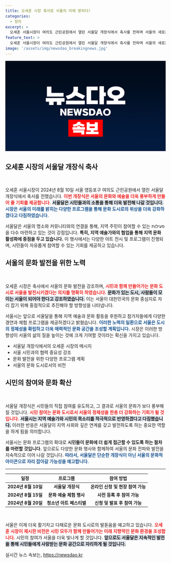 ```yaml
---
title: 오세훈 시장 축사로 서울의 미래 밝히다!
categories:
  - 정치
excerpt: >
  오세훈 서울시장이 여의도 근린공원에서 열린 서울달 개장식에서 축사를 전하며 서울의 새로운 문화 아이콘의 시작을 알렸습니다. 클릭하여 자세한 소식을 확인해보세요!
feature_text: >
  오세훈 서울시장이 여의도 근린공원에서 열린 서울달 개장식에서 축사를 전하며 서울의 새로운 문화 아이콘의 시작을 알렸습니다. 클릭하여 자세한 소식을 확인해보세요!
image: '/assets/img/newsdao_breakingnews.jpg'
---
```


<p><img src="/assets/img/newsdao_breakingnews.jpg" alt="koreaapp 속보" /></p>

<h2 data-ke-size="size26">오세훈 시장의 서울달 개장식 축사</h2>

<p data-ke-size="size16">&nbsp;</p>

<p>오세훈 서울시장이 2024년 8월 10일 서울 영등포구 여의도 근린공원에서 열린 서울달 개장식에서 축사를 전했습니다. <b><span style="color: #ee2323;">이번 개장식은 서울의 문화와 예술을 더욱 풍부하게 만들어 줄 기회를 제공합니다.</span></b> <b><span style="background-color: #21538527;">서울달은 시민들과의 소통을 통해 더욱 발전해 나갈 것입니다.</span></b> <b><span style="color: #1a5490;">시장은 서울의 미래를 밝히는 다양한 프로그램을 통해 문화 도시로의 위상을 더욱 강화하겠다고 다짐하였습니다.</span></b></p>

<p>서울달은 서울의 명소와 커뮤니티와의 연결을 통해, 지역 주민이 참여할 수 있는 פעילות을 다수 마련하고 있는 것이 강점입니다. <b>특히, 지역 예술가와의 협업을 통해 지역 문화 활성화에 중점을 두고 있습니다.</b> 이 행사에서는 다양한 아트 전시 및 프로그램이 진행되며, 시민들이 자유롭게 참여할 수 있는 기회를 제공하고 있습니다.</p>

<h2 data-ke-size="size26">서울의 문화 발전을 위한 노력</h2>

<p data-ke-size="size16">&nbsp;</p>

<p>오세훈 시장은 축사에서 서울의 문화 발전을 강조하며, <b><span style="color: #ee2323;">시민과 함께 만들어가는 문화 도시로 서울을 발전시키겠다는 의지를 명확히 하였습니다.</span></b> <b><span style="background-color: #21538527;">문화가 있는 도시, 사람들이 모이는 서울이 되어야 한다고 강조하였습니다.</span></b> 이는 서울이 대한민국의 문화 중심지로 자리 잡기 위해 중점적으로 추진해야 할 방향성을 나타냅니다.</p>

<p>서울시는 앞으로 서울달을 통해 지역 예술과 문화 활동을 후원하고 참가자들에게 다양한 경연과 체험 프로그램을 제공하겠다고 밝혔습니다. <b><span style="color: #1a5490;">이러한 노력의 일환으로 서울은 도시의 정체성을 확립하고 더욱 매력적인 문화 공간을 조성할 계획입니다.</span></b> 시장은 이러한 방향성이 서울의 삶의 질을 높이는 것에 크게 기여할 것이라는 확신을 가지고 있습니다.</p>

<ul>
    <li>서울달 개장식에서의 오세훈 시장의 메시지</li>
    <li>서울 시민과의 협력 중요성 강조</li>
    <li>문화 발전을 위한 다양한 프로그램 계획</li>
    <li>서울의 문화 도시로서의 비전</li>
</ul>

<h2 data-ke-size="size26">시민의 참여와 문화 확산</h2>

<p data-ke-size="size16">&nbsp;</p>

<p>서울달 개장식은 시민들의 직접 참여를 유도하고, 그 결과로 서울의 문화가 보다 풍부해질 것입니다. <b><span style="color: #ee2323;">시민 참여는 문화 도시로서 서울의 정체성을 한층 더 강화하는 기회가 될 것입니다.</span></b> <b><span style="background-color: #21538527;">서울시는 지역 예술가와 시민의 목소리를 적극적으로 반영하겠다고 다짐했습니다.</span></b> 이러한 반응은 서울달이 지역 사회와 깊은 연계를 갖고 발전하도록 하는 중요한 역할을 하게 됨을 의미합니다.</p>

<p>서울시는 문화 프로그램의 확대로 <b>시민들이 문화에 더 쉽게 접근할 수 있도록 하는 절차를 마련할 것입니다.</b> 앞으로도 다양한 문화 행사와 함께하여 서울의 문화 전파와 발전을 지속적으로 이어 나갈 것입니다. <b><span style="color: #1a5490;">따라서, 서울달은 단순한 개장식이 아닌 서울의 문화적 아이콘으로 자리 잡아갈 가능성을 예고합니다.</span></b></p>

<hr>

<table>
    <thead>
        <tr>
            <th style="text-align: center;">일정</th>
            <th style="text-align: center;">프로그램</th>
            <th style="text-align: center;">참여 방법</th>
        </tr>
    </thead>
    <tbody>
        <tr>
            <td style="text-align: center; height: 17px;"><b>2024년 8월 10일</b></td>
            <td style="text-align: center; height: 17px;"><b>서울달 개장식</b></td>
            <td style="text-align: center; height: 17px;"><b>온라인 신청 및 현장 참여 가능</b></td>
        </tr>
        <tr>
            <td style="text-align: center; height: 17px;"><b>2024년 8월 15일</b></td>
            <td style="text-align: center; height: 17px;"><b>문화 예술 체험 행사</b></td>
            <td style="text-align: center; height: 17px;"><b>사전 등록 후 참여 가능</b></td>
        </tr>
        <tr>
            <td style="text-align: center; height: 17px;"><b>2024년 8월 20일</b></td>
            <td style="text-align: center; height: 17px;"><b>청소년 아트 페스티벌</b></td>
            <td style="text-align: center; height: 17px;"><b>신청 및 발표 후 참여 가능</b></td>
        </tr>
    </tbody>
</table>

<p data-ke-size="size16">&nbsp;</p>

<p>서울은 이제 더욱 활기차고 다채로운 문화 도시로의 발돋움을 예고하고 있습니다. <b><span style="color: #ee2323;">오세훈 시장이 제시한 비전은 시민 모두가 함께 만들어가는 미래 지향적인 문화 환경을 조성합니다.</span></b> 시민의 참여가 서울을 더욱 빛나게 할 것입니다. <b><span style="background-color: #21538527;">앞으로도 서울달은 지속적인 발전을 통해 시민들에게 사랑받는 문화 공간으로 자리하게 될 것입니다.</span></b></p>
실시간 뉴스 속보는, <a href="https://newsdao.kr" rel="dofollow">https://newsdao.kr</a>


